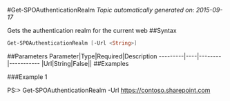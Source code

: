 #Get-SPOAuthenticationRealm
*Topic automatically generated on: 2015-09-17*

Gets the authentication realm for the current web
##Syntax
```powershell
Get-SPOAuthenticationRealm [-Url <String>]
```


##Parameters
Parameter|Type|Required|Description
---------|----|--------|-----------
|Url|String|False||
##Examples

###Example 1
    
PS:> Get-SPOAuthenticationRealm -Url https://contoso.sharepoint.com

<!-- Ref: 70702D603C80D61A2E013F4A6F2D61CA -->